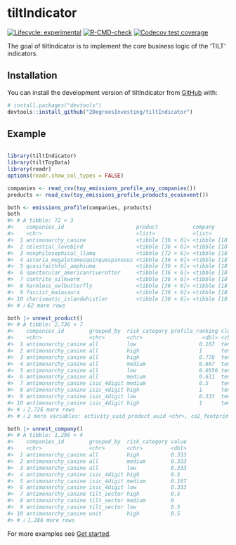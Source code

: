 
<!-- README.md is generated from README.Rmd. Please edit that file -->

# tiltIndicator

<!-- badges: start -->

[![Lifecycle:
experimental](https://img.shields.io/badge/lifecycle-experimental-orange.svg)](https://lifecycle.r-lib.org/articles/stages.html#experimental)
[![R-CMD-check](https://github.com/2DegreesInvesting/tiltIndicator/actions/workflows/R-CMD-check.yaml/badge.svg)](https://github.com/2DegreesInvesting/tiltIndicator/actions/workflows/R-CMD-check.yaml)
[![Codecov test
coverage](https://codecov.io/gh/2DegreesInvesting/tiltIndicator/branch/main/graph/badge.svg)](https://app.codecov.io/gh/2DegreesInvesting/tiltIndicator?branch=main)
<!-- badges: end -->

The goal of tiltIndicator is to implement the core business logic of the
‘TILT’ indicators.

## Installation

You can install the development version of tiltIndicator from
[GitHub](https://github.com/) with:

``` r
# install.packages("devtools")
devtools::install_github("2DegreesInvesting/tiltIndicator")
```

## Example

``` r

library(tiltIndicator)
library(tiltToyData)
library(readr)
options(readr.show_col_types = FALSE)

companies <- read_csv(toy_emissions_profile_any_companies())
products <- read_csv(toy_emissions_profile_products_ecoinvent())

both <- emissions_profile(companies, products)
both
#> # A tibble: 72 × 3
#>    companies_id                       product           company          
#>    <chr>                              <list>            <list>           
#>  1 antimonarchy_canine                <tibble [36 × 6]> <tibble [18 × 3]>
#>  2 celestial_lovebird                 <tibble [36 × 6]> <tibble [18 × 3]>
#>  3 nonphilosophical_llama             <tibble [72 × 6]> <tibble [18 × 3]>
#>  4 asteria_megalotomusquinquespinosus <tibble [36 × 6]> <tibble [18 × 3]>
#>  5 quasifaithful_amphiuma             <tibble [36 × 6]> <tibble [18 × 3]>
#>  6 spectacular_americanriverotter     <tibble [36 × 6]> <tibble [18 × 3]>
#>  7 contrite_silkworm                  <tibble [36 × 6]> <tibble [18 × 3]>
#>  8 harmless_owlbutterfly              <tibble [36 × 6]> <tibble [18 × 3]>
#>  9 fascist_maiasaura                  <tibble [36 × 6]> <tibble [18 × 3]>
#> 10 charismatic_islandwhistler         <tibble [36 × 6]> <tibble [18 × 3]>
#> # ℹ 62 more rows

both |> unnest_product()
#> # A tibble: 2,736 × 7
#>    companies_id        grouped_by  risk_category profile_ranking clustered
#>    <chr>               <chr>       <chr>                   <dbl> <chr>    
#>  1 antimonarchy_canine all         low                    0.167  tent     
#>  2 antimonarchy_canine all         high                   1      tent     
#>  3 antimonarchy_canine all         high                   0.778  tent     
#>  4 antimonarchy_canine all         medium                 0.667  tent     
#>  5 antimonarchy_canine all         low                    0.0556 tent     
#>  6 antimonarchy_canine all         medium                 0.611  tent     
#>  7 antimonarchy_canine isic_4digit medium                 0.5    tent     
#>  8 antimonarchy_canine isic_4digit high                   1      tent     
#>  9 antimonarchy_canine isic_4digit low                    0.333  tent     
#> 10 antimonarchy_canine isic_4digit high                   1      tent     
#> # ℹ 2,726 more rows
#> # ℹ 2 more variables: activity_uuid_product_uuid <chr>, co2_footprint <dbl>

both |> unnest_company()
#> # A tibble: 1,296 × 4
#>    companies_id        grouped_by  risk_category value
#>    <chr>               <chr>       <chr>         <dbl>
#>  1 antimonarchy_canine all         high          0.333
#>  2 antimonarchy_canine all         medium        0.333
#>  3 antimonarchy_canine all         low           0.333
#>  4 antimonarchy_canine isic_4digit high          0.5  
#>  5 antimonarchy_canine isic_4digit medium        0.167
#>  6 antimonarchy_canine isic_4digit low           0.333
#>  7 antimonarchy_canine tilt_sector high          0.5  
#>  8 antimonarchy_canine tilt_sector medium        0    
#>  9 antimonarchy_canine tilt_sector low           0.5  
#> 10 antimonarchy_canine unit        high          0.5  
#> # ℹ 1,286 more rows
```

For more examples see [Get
started](https://2degreesinvesting.github.io/tiltIndicator/articles/tiltIndicator.html).
